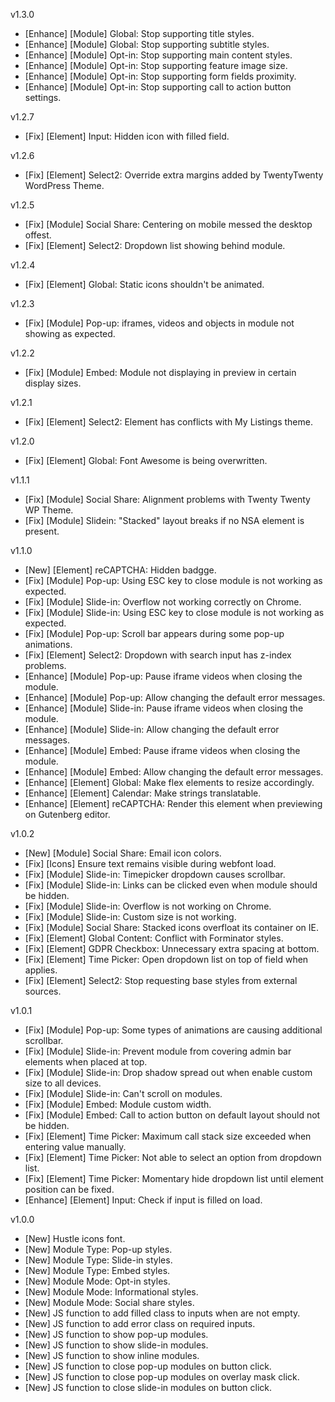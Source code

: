 v1.3.0
- [Enhance] [Module] Global: Stop supporting title styles.
- [Enhance] [Module] Global: Stop supporting subtitle styles.
- [Enhance] [Module] Opt-in: Stop supporting main content styles.
- [Enhance] [Module] Opt-in: Stop supporting feature image size.
- [Enhance] [Module] Opt-in: Stop supporting form fields proximity.
- [Enhance] [Module] Opt-in: Stop supporting call to action button settings.


v1.2.7
- [Fix] [Element] Input: Hidden icon with filled field.


v1.2.6
- [Fix] [Element] Select2: Override extra margins added by TwentyTwenty WordPress Theme.


v1.2.5
- [Fix] [Module] Social Share: Centering on mobile messed the desktop offest.
- [Fix] [Element] Select2: Dropdown list showing behind module.


v1.2.4
- [Fix] [Element] Global: Static icons shouldn't be animated.


v1.2.3
- [Fix] [Module] Pop-up: iframes, videos and objects in module not showing as expected.


v1.2.2
- [Fix] [Module] Embed: Module not displaying in preview in certain display sizes.


v1.2.1
- [Fix] [Element] Select2: Element has conflicts with My Listings theme.


v1.2.0
- [Fix] [Element] Global: Font Awesome is being overwritten.


v1.1.1
- [Fix] [Module] Social Share: Alignment problems with Twenty Twenty WP Theme.
- [Fix] [Module] Slidein: "Stacked" layout breaks if no NSA element is present.


v1.1.0
- [New]     [Element] reCAPTCHA: Hidden badgge.
- [Fix]     [Module]  Pop-up: Using ESC key to close module is not working as expected.
- [Fix]     [Module]  Slide-in: Overflow not working correctly on Chrome.
- [Fix]     [Module]  Slide-in: Using ESC key to close module is not working as expected.
- [Fix]     [Module]  Pop-up: Scroll bar appears during some pop-up animations.
- [Fix]     [Element] Select2: Dropdown with search input has z-index problems.
- [Enhance] [Module]  Pop-up: Pause iframe videos when closing the module.
- [Enhance] [Module]  Pop-up: Allow changing the default error messages.
- [Enhance] [Module]  Slide-in: Pause iframe videos when closing the module.
- [Enhance] [Module]  Slide-in: Allow changing the default error messages.
- [Enhance] [Module]  Embed: Pause iframe videos when closing the module.
- [Enhance] [Module]  Embed: Allow changing the default error messages.
- [Enhance] [Element] Global: Make flex elements to resize accordingly.
- [Enhance] [Element] Calendar: Make strings translatable.
- [Enhance] [Element] reCAPTCHA: Render this element when previewing on Gutenberg editor.


v1.0.2
- [New] [Module]  Social Share: Email icon colors.
- [Fix] [Icons]   Ensure text remains visible during webfont load.
- [Fix] [Module]  Slide-in: Timepicker dropdown causes scrollbar.
- [Fix] [Module]  Slide-in: Links can be clicked even when module should be hidden.
- [Fix] [Module]  Slide-in: Overflow is not working on Chrome.
- [Fix] [Module]  Slide-in: Custom size is not working.
- [Fix] [Module]  Social Share: Stacked icons overfloat its container on IE.
- [Fix] [Element] Global Content: Conflict with Forminator styles.
- [Fix] [Element] GDPR Checkbox: Unnecessary extra spacing at bottom.
- [Fix] [Element] Time Picker: Open dropdown list on top of field when applies.
- [Fix] [Element] Select2: Stop requesting base styles from external sources.


v1.0.1
- [Fix]     [Module]  Pop-up: Some types of animations are causing additional scrollbar.
- [Fix]     [Module]  Slide-in: Prevent module from covering admin bar elements when placed at top.
- [Fix]     [Module]  Slide-in: Drop shadow spread out when enable custom size to all devices.
- [Fix]     [Module]  Slide-in: Can't scroll on modules.
- [Fix]     [Module]  Embed: Module custom width.
- [Fix]     [Module]  Embed: Call to action button on default layout should not be hidden.
- [Fix]     [Element] Time Picker: Maximum call stack size exceeded when entering value manually.
- [Fix]     [Element] Time Picker: Not able to select an option from dropdown list.
- [Fix]     [Element] Time Picker: Momentary hide dropdown list until element position can be fixed.
- [Enhance] [Element] Input: Check if input is filled on load.


v1.0.0
- [New] Hustle icons font.
- [New] Module Type: Pop-up styles.
- [New] Module Type: Slide-in styles.
- [New] Module Type: Embed styles.
- [New] Module Mode: Opt-in styles.
- [New] Module Mode: Informational styles.
- [New] Module Mode: Social share styles.
- [New] JS function to add filled class to inputs when are not empty.
- [New] JS function to add error class on required inputs.
- [New] JS function to show pop-up modules.
- [New] JS function to show slide-in modules.
- [New] JS function to show inline modules.
- [New] JS function to close pop-up modules on button click.
- [New] JS function to close pop-up modules on overlay mask click.
- [New] JS function to close slide-in modules on button click.